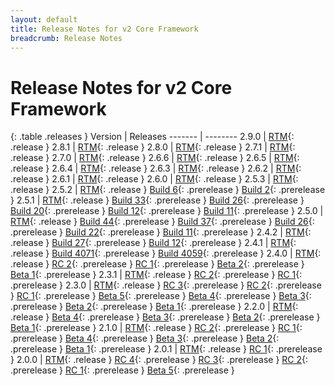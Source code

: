 ```yaml
---
layout: default
title: Release Notes for v2 Core Framework
breadcrumb: Release Notes
---
```


# Release Notes for v2 Core Framework

{: .table .releases }
Version | Releases
------- | --------
2.9.0   | [RTM](2.9.0){: .release }
2.8.1   | [RTM](2.8.1){: .release }
2.8.0   | [RTM](2.8.0){: .release }
2.7.1   | [RTM](2.7.1){: .release }
2.7.0   | [RTM](2.7.0){: .release }
2.6.6   | [RTM](2.6.6){: .release }
2.6.5   | [RTM](2.6.5){: .release }
2.6.4   | [RTM](2.6.4){: .release }
2.6.3   | [RTM](2.6.3){: .release }
2.6.2   | [RTM](2.6.2){: .release }
2.6.1   | [RTM](2.6.1){: .release }
2.6.0   | [RTM](2.6.0){: .release }
2.5.3   | [RTM](2.5.3){: .release }
2.5.2   | [RTM](2.5.2){: .release } [Build 6](2.5.2-pre.6){: .prerelease } [Build 2](2.5.2-pre.2){: .prerelease }
2.5.1   | [RTM](2.5.1){: .release } [Build 33](2.5.1-pre.33){: .prerelease } [Build 26](2.5.1-pre.26){: .prerelease } [Build 20](2.5.1-pre.20){: .prerelease } [Build 12](2.5.1-pre.12){: .prerelease } [Build 11](2.5.1-pre.11){: .prerelease }
2.5.0   | [RTM](2.5.0){: .release } [Build 44](2.5.0-pre.44){: .prerelease } [Build 37](2.5.0-pre.37){: .prerelease } [Build 26](2.5.0-pre.26){: .prerelease } [Build 22](2.5.0-pre.22){: .prerelease } [Build 11](2.5.0-pre.11){: .prerelease }
2.4.2   | [RTM](2.4.2){: .release } [Build 27](2.4.2-pre.27){: .prerelease } [Build 12](2.4.2-pre.12){: .prerelease }
2.4.1   | [RTM](2.4.1){: .release } [Build 4071](2.4.1-pre.build.4071){: .prerelease } [Build 4059](2.4.1-pre.build.4059){: .prerelease }
2.4.0   | [RTM](2.4.0){: .release } [RC 2](2.4.0-rc.2.build4045){: .prerelease } [RC 1](2.4.0-rc.1.build4038){: .prerelease } [Beta 2](2.4.0-beta.2.build4010){: .prerelease } [Beta 1](2.4.0-beta.1.build3958){: .prerelease }
2.3.1   | [RTM](2.3.1){: .release } [RC 2](2.3.1-rc2-build3844){: .prerelease } [RC 1](2.3.1-rc1-build3843){: .prerelease }
2.3.0   | [RTM](2.3.0){: .release } [RC 3](2.3.0-rc3-build3818){: .prerelease } [RC 2](2.3.0-rc2-build3812){: .prerelease } [RC 1](2.3.0-rc1-build3809){: .prerelease } [Beta 5](2.3.0-beta5-build3769){: .prerelease } [Beta 4](2.3.0-beta4-build3742){: .prerelease } [Beta 3](2.3.0-beta3-build3705){: .prerelease } [Beta 2](2.3.0-beta2-build3682){: .prerelease } [Beta 1](2.3.0-beta1-build3642){: .prerelease }
2.2.0   | [RTM](2.2.0){: .release } [Beta 4](2.2.0-beta4-build3444){: .prerelease } [Beta 3](2.2.0-beta3-build3402){: .prerelease } [Beta 2](2.2.0-beta2-build3300){: .prerelease } [Beta 1](2.2.0-beta1-build3239){: .prerelease }
2.1.0   | [RTM](2.1.0){: .release } [RC 2](2.1.0-rc2-build3176){: .prerelease } [RC 1](2.1.0-rc1-build3168){: .prerelease } [Beta 4](2.1.0-beta4-build3109){: .prerelease } [Beta 3](2.1.0-beta3-build3029){: .prerelease } [Beta 2](2.1.0-beta2-build2981){: .prerelease } [Beta 1](2.1.0-beta1-build2945){: .prerelease }
2.0.1   | [RTM](2.0.1){: .release } [RC 1](2.0.1-rc1){: .prerelease }
2.0.0   | [RTM](2.0.0){: .release } [RC 4](2.0.0-rc4-build2924){: .prerelease } [RC 3](2.0.0-rc3-build2880){: .prerelease } [RC 2](2.0.0-rc2-build2857){: .prerelease } [RC 1](2.0.0-rc1-build2826){: .prerelease } [Beta 5](2.0.0-beta5-build2785){: .prerelease }
